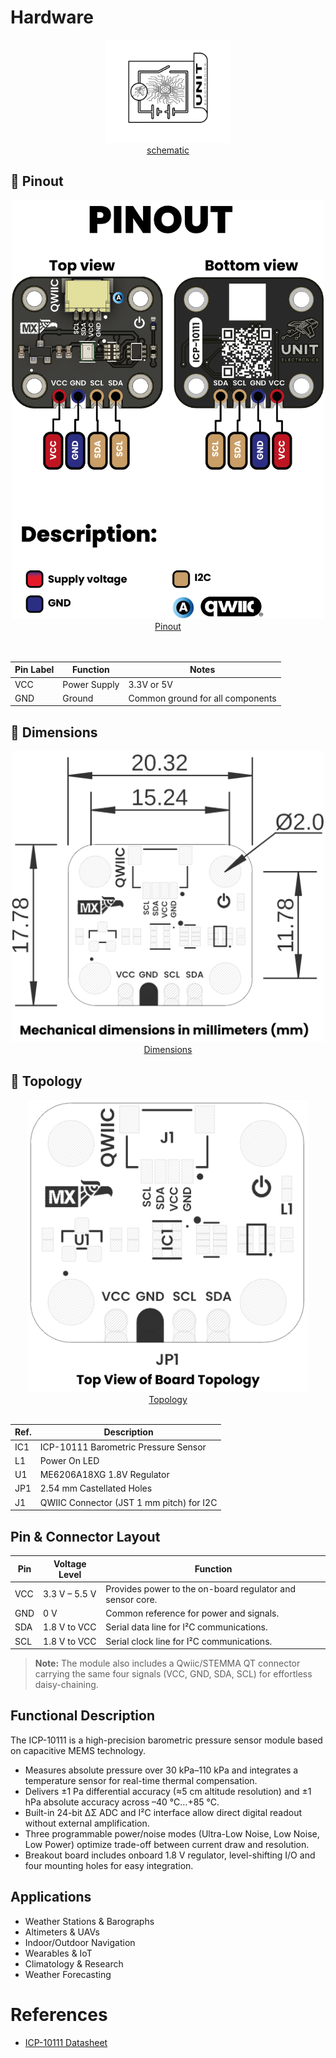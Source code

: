# Hardware

<div align="center">
<a href="{{SCHEMATIC_PDF}}"><img src="resources/Schematics_icon.jpg?raw=false" width="200px"><br/>schematic</a>
</div>




## 🔌 Pinout

<div align="center">
    <a href="#"><img src="resources/unit_pinout_v_0_0_1_ue0094_icp10111_barometric_pressure_sensor_en.jpg" width="500px"><br/>Pinout</a>
    <br/>
    <br/>
    <br/>
    

| Pin Label | Function    | Notes                             |
|-----------|-------------|-----------------------------------|
| VCC       | Power Supply| 3.3V or 5V                       |
| GND       | Ground      | Common ground for all components  |

</div>

## 📏 Dimensions

<div align="center">
<a href="./resources/unit_dimension_v_1_0_0_icp10111_barometric_pressure_sensor.png"><img src="./resources/unit_dimension_v_1_0_0_icp10111_barometric_pressure_sensor.png" width="500px"><br/> Dimensions</a>
</div>

## 📃 Topology

<div align="center">
<a href="./resources/unit_topology_v_1_0_0_icp10111_barometric_pressure_sensor.png"><img src="./resources/unit_topology_v_1_0_0_icp10111_barometric_pressure_sensor.png" width="450px"><br/> Topology</a>
<br/>
<br/>

| Ref. | Description                              |
|------|------------------------------------------|
| IC1  | ICP-10111 Barometric Pressure Sensor    |
| L1   | Power On LED                             |
| U1   | ME6206A18XG 1.8V Regulator               | 
| JP1  | 2.54 mm Castellated Holes                |
| J1   | QWIIC Connector (JST 1 mm pitch) for I2C |

</div>



## Pin & Connector Layout
| Pin   | Voltage Level | Function                                                  |
|-------|---------------|-----------------------------------------------------------|
| VCC   | 3.3 V – 5.5 V | Provides power to the on-board regulator and sensor core. |
| GND   | 0 V           | Common reference for power and signals.                   |
| SDA   | 1.8 V to VCC  | Serial data line for I²C communications.                  |
| SCL   | 1.8 V to VCC  | Serial clock line for I²C communications.                 |

> **Note:** The module also includes a Qwiic/STEMMA QT connector carrying the same four signals (VCC, GND, SDA, SCL) for effortless daisy-chaining.


## Functional Description

The ICP-10111 is a high-precision barometric pressure sensor module based on capacitive MEMS technology.  
- Measures absolute pressure over 30 kPa–110 kPa and integrates a temperature sensor for real-time thermal compensation.  
- Delivers ±1 Pa differential accuracy (≈5 cm altitude resolution) and ±1 hPa absolute accuracy across –40 °C…+85 °C.  
- Built-in 24-bit ΔΣ ADC and I²C interface allow direct digital readout without external amplification.  
- Three programmable power/noise modes (Ultra-Low Noise, Low Noise, Low Power) optimize trade-off between current draw and resolution.  
- Breakout board includes onboard 1.8 V regulator, level-shifting I/O and four mounting holes for easy integration.


## Applications

- Weather Stations & Barographs
- Altimeters & UAVs
- Indoor/Outdoor Navigation
- Wearables & IoT
- Climatology & Research
- Weather Forecasting

# References

- [ICP-10111 Datasheet](https://product.tdk.com/system/files/dam/doc/product/sensor/pressure/capacitive-pressure/data_sheet/ds-000177-icp-10111-v1.3.pdf)